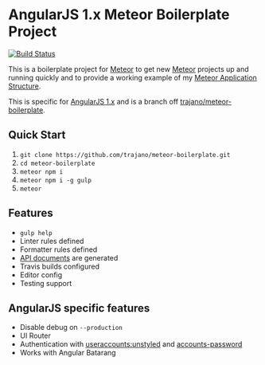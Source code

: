 AngularJS 1.x Meteor Boilerplate Project
========================================

[![Build Status](https://travis-ci.org/trajano/meteor-boilerplate.svg?branch=angular)](https://travis-ci.org/trajano/meteor-boilerplate)

This is a boilerplate project for [Meteor][] to get new [Meteor][] projects
up and running quickly and to provide a working example of my
[Meteor Application Structure][1].

This is specific for [AngularJS 1.x][3] and is a branch off
[trajano/meteor-boilerplate][4].

## Quick Start

1. `git clone https://github.com/trajano/meteor-boilerplate.git`
2. `cd meteor-boilerplate`
3. `meteor npm i`
4. `meteor npm i -g gulp`
5. `meteor`

## Features

* `gulp help`
* Linter rules defined
* Formatter rules defined
* [API documents][2] are generated
* Travis builds configured
* Editor config
* Testing support

## AngularJS specific features

* Disable debug on `--production`
* UI Router
* Authentication with [useraccounts:unstyled][5] and [accounts-password][6]
* Works with Angular Batarang

[Meteor]: http://www.meteor.com/
[1]: http://www.trajano.net/2016/05/meteor-application-structure
[2]: http://localhost:3000/apidocs
[3]: https://angularjs.org/
[4]: https://github.com/trajano/meteor-boilerplate
[5]: https://atmospherejs.com/useraccounts/unstyled
[6]: https://atmospherejs.com/meteor/accounts-password
